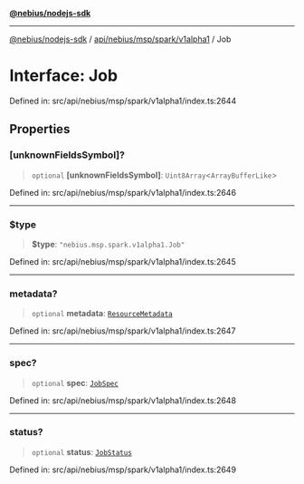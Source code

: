 [**@nebius/nodejs-sdk**](../../../../../../README.md)

***

[@nebius/nodejs-sdk](../../../../../../README.md) / [api/nebius/msp/spark/v1alpha1](../README.md) / Job

# Interface: Job

Defined in: src/api/nebius/msp/spark/v1alpha1/index.ts:2644

## Properties

### \[unknownFieldsSymbol\]?

> `optional` **\[unknownFieldsSymbol\]**: `Uint8Array`\<`ArrayBufferLike`\>

Defined in: src/api/nebius/msp/spark/v1alpha1/index.ts:2646

***

### $type

> **$type**: `"nebius.msp.spark.v1alpha1.Job"`

Defined in: src/api/nebius/msp/spark/v1alpha1/index.ts:2645

***

### metadata?

> `optional` **metadata**: [`ResourceMetadata`](../../../../common/v1/interfaces/ResourceMetadata.md)

Defined in: src/api/nebius/msp/spark/v1alpha1/index.ts:2647

***

### spec?

> `optional` **spec**: [`JobSpec`](JobSpec.md)

Defined in: src/api/nebius/msp/spark/v1alpha1/index.ts:2648

***

### status?

> `optional` **status**: [`JobStatus`](JobStatus.md)

Defined in: src/api/nebius/msp/spark/v1alpha1/index.ts:2649
